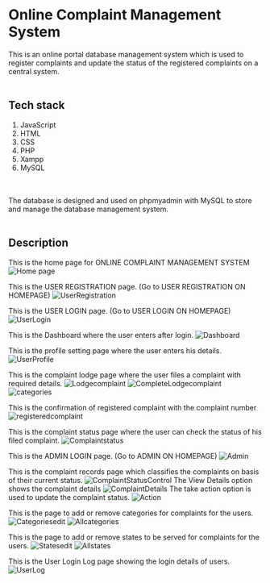 # Online Complaint Management System

This is an online portal database management system which is used to register complaints and update the status of the registered complaints on a central system. 
<br>
<br>
## Tech stack
1. JavaScript
2. HTML
3. CSS
4. PHP
5. Xampp
6. MySQL

<br>
<br>
The database is designed and used on phpmyadmin with MySQL to store and manage the database management system.
<br>
<br>

## Description
This is the home page for ONLINE COMPLAINT MANAGEMENT SYSTEM
![Home page](https://github.com/CHINMAY02CS/Complaint-Management-System/blob/main/homepage.JPG)

This is the USER REGISTRATION page. (Go to USER REGISTRATION ON HOMEPAGE)
![UserRegistration](https://github.com/CHINMAY02CS/Complaint-Management-System/blob/main/userreg.JPG)

This is the USER LOGIN page. (Go to USER LOGIN ON HOMEPAGE)
![UserLogin](https://github.com/CHINMAY02CS/Complaint-Management-System/blob/main/userlogin.JPG)

This is the Dashboard where the user enters after login.
![Dashboard](https://github.com/CHINMAY02CS/Complaint-Management-System/blob/main/dashboard.JPG)

This is the profile setting page where the user enters his details.
![UserProfile](https://github.com/CHINMAY02CS/Complaint-Management-System/blob/main/profile.JPG)

This is the complaint lodge page where the user files a complaint with required details.
![Lodgecomplaint](https://github.com/CHINMAY02CS/Complaint-Management-System/blob/main/lodgecomplaint.JPG)
![CompleteLodgecomplaint](https://github.com/CHINMAY02CS/Complaint-Management-System/blob/main/lodgecomplaint2.JPG)
![categories](https://github.com/CHINMAY02CS/Complaint-Management-System/blob/main/Selectcategory.JPG)

This is the confirmation of registered complaint with the complaint number
![registeredcomplaint](https://github.com/CHINMAY02CS/Complaint-Management-System/blob/main/registered.JPG)

This is the complaint status page where the user can check the status of his filed complaint.
![Complaintstatus](https://github.com/CHINMAY02CS/Complaint-Management-System/blob/main/complainthistory.JPG)

This is the ADMIN LOGIN page. (Go to ADMIN ON HOMEPAGE)
![Admin](https://github.com/CHINMAY02CS/Complaint-Management-System/blob/main/Adminlogin.JPG)

This is the complaint records page which classifies the complaints on basis of their current status.
![ComplaintStatusControl](https://github.com/CHINMAY02CS/Complaint-Management-System/blob/main/Admincomplaintstatus.JPG)
The View Details option shows the complaint details
![ComplaintDetails](https://github.com/CHINMAY02CS/Complaint-Management-System/blob/main/complaintdetails.JPG)
The take action option is used to update the complaint status.
![Action](https://github.com/CHINMAY02CS/Complaint-Management-System/blob/main/complaintaction.JPG)

This is the page to add or remove categories for complaints for the users.
![Categoriesedit](https://github.com/CHINMAY02CS/Complaint-Management-System/blob/main/Editcategories.JPG)
![Allcategories](https://github.com/CHINMAY02CS/Complaint-Management-System/blob/main/Listofcategories.JPG)

This is the page to add or remove states to be served for complaints for the users.
![Statesedit](https://github.com/CHINMAY02CS/Complaint-Management-System/blob/main/editstate.JPG)
![Allstates](https://github.com/CHINMAY02CS/Complaint-Management-System/blob/main/stateslist.JPG)

This is the User Login Log page showing the login details of users.
![UserLog](https://github.com/CHINMAY02CS/Complaint-Management-System/blob/main/userlog.JPG)




